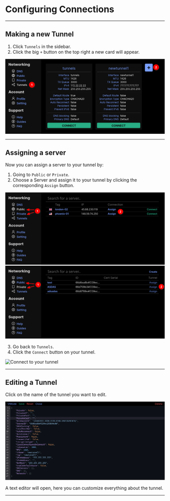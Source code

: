 # Configuring Connections

---

## Making a new Tunnel

1. Click `Tunnels` in the sidebar.
2. Click the big `+` button on the top right
a new card will appear. 

![adding your own tunnel](https://raw.githubusercontent.com/tunnels-is/media/master/v3/guides/connections/connections-configuration-0.png)

---

## Assigning a server

Now you can assign a server to your tunnel by:
1. Going to `Public` or `Private`.
2. Choose a Server and assign it to your tunnel by clicking the corresponding `Assign` button. 

![Choose your server](https://raw.githubusercontent.com/tunnels-is/media/master/v3/guides/connections/connections-configuration-1.png)
![Choose your private server](https://raw.githubusercontent.com/tunnels-is/media/master/v3/guides/connections/connections-configuration-2.png)

3. Go back to `Tunnels`.
4. Click the `Connect` button on your tunnel.

![Connect to your tunnel](https://raw.githubusercontent.com/tunnels-is/media/master/v3/guides/connections/connections-configurations-3.png)

---

## Editing a Tunnel

Click on the name of the tunnel you want to edit.

![editor](https://raw.githubusercontent.com/tunnels-is/media/master/v3/guides/connections/connections-editor-0.png)

A text editor will open, here you can customize everything about the tunnel.

---

